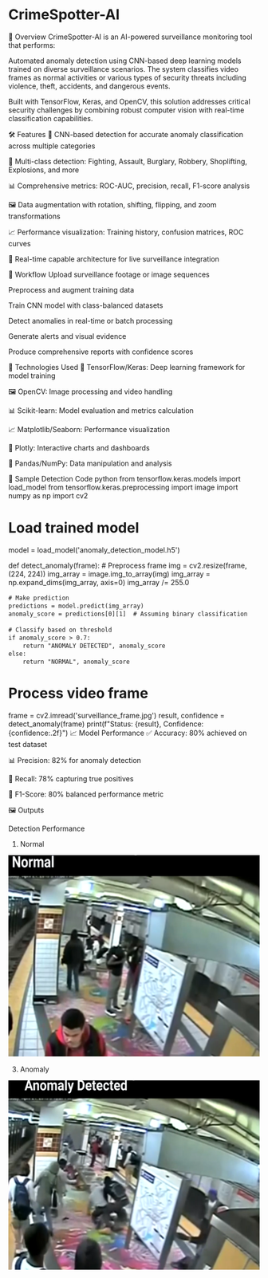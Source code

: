 # CrimeSpotter-AI

📌 Overview
CrimeSpotter-AI is an AI-powered surveillance monitoring tool that performs:

Automated anomaly detection using CNN-based deep learning models trained on diverse surveillance scenarios. The system classifies video frames as normal activities or various types of security threats including violence, theft, accidents, and dangerous events.

Built with TensorFlow, Keras, and OpenCV, this solution addresses critical security challenges by combining robust computer vision with real-time classification capabilities.

🛠️ Features
🧠 CNN-based detection for accurate anomaly classification across multiple categories

🚨 Multi-class detection: Fighting, Assault, Burglary, Robbery, Shoplifting, Explosions, and more

📊 Comprehensive metrics: ROC-AUC, precision, recall, F1-score analysis

🖼️ Data augmentation with rotation, shifting, flipping, and zoom transformations

📈 Performance visualization: Training history, confusion matrices, ROC curves

🔄 Real-time capable architecture for live surveillance integration

🔁 Workflow
Upload surveillance footage or image sequences

Preprocess and augment training data

Train CNN model with class-balanced datasets

Detect anomalies in real-time or batch processing

Generate alerts and visual evidence

Produce comprehensive reports with confidence scores

🚀 Technologies Used
🧠 TensorFlow/Keras: Deep learning framework for model training

🖼️ OpenCV: Image processing and video handling

📊 Scikit-learn: Model evaluation and metrics calculation

📈 Matplotlib/Seaborn: Performance visualization

🎨 Plotly: Interactive charts and dashboards

🐼 Pandas/NumPy: Data manipulation and analysis

🧪 Sample Detection Code
python
from tensorflow.keras.models import load_model
from tensorflow.keras.preprocessing import image
import numpy as np
import cv2

# Load trained model
model = load_model('anomaly_detection_model.h5')

def detect_anomaly(frame):
    # Preprocess frame
    img = cv2.resize(frame, (224, 224))
    img_array = image.img_to_array(img)
    img_array = np.expand_dims(img_array, axis=0)
    img_array /= 255.0
    
    # Make prediction
    predictions = model.predict(img_array)
    anomaly_score = predictions[0][1]  # Assuming binary classification
    
    # Classify based on threshold
    if anomaly_score > 0.7:
        return "ANOMALY DETECTED", anomaly_score
    else:
        return "NORMAL", anomaly_score

# Process video frame
frame = cv2.imread('surveillance_frame.jpg')
result, confidence = detect_anomaly(frame)
print(f"Status: {result}, Confidence: {confidence:.2f}")
📈 Model Performance
✅ Accuracy: 80% achieved on test dataset

📊 Precision: 82% for anomaly detection

🔁 Recall: 78% capturing true positives

🎯 F1-Score: 80% balanced performance metric


🖼️ Outputs

Detection Performance

1) Normal

 ![Alt text](Sample2.png)
 
3) Anomaly

![Alt text](sample1.png)








